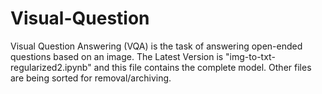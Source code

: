 # Visual-Question
Visual Question Answering (VQA) is the task of answering open-ended questions based on an image.
The Latest Version is "img-to-txt-regularized2.ipynb" and this file contains the complete model. Other files are being sorted for removal/archiving.
